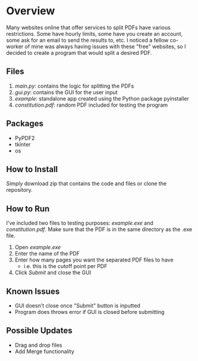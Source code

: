 # Overview
Many websites online that offer services to split PDFs have various restrictions. Some have hourly limits, some have you create an account, some ask for an email to send the results to, etc. I noticed a fellow co-worker of mine was always having issues with these "free" websites, so I decided to create a program that would split a desired PDF. 

## Files
1. *main.py*: contains the logic for splitting the PDFs
2. *gui.py*: contains the GUI for the user input
3. *example*: standalone app created using the Python package pyinstaller
4. *constitution.pdf*: random PDF included for testing the program

## Packages
- PyPDF2
- tkinter
- os

## How to Install
Simply download zip that contains the code and files or clone the repository.

## How to Run
I've included two files to testing purposes: *example.exe* and *constitution.pdf*. Make sure that the PDF is in the same directory as the .exe file. 
1. Open *example.exe*
2. Enter the name of the PDF
3. Enter how many pages you want the separated PDF files to have
	- i.e. this is the cutoff point per PDF
4. Click *Submit* and close the GUI
 
## Known Issues
- GUI doesn't close once "Submit" button is inputted
- Program does throws error if GUI is closed before submitting

## Possible Updates
- Drag and drop files
- Add Merge functionality
 